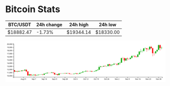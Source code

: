 # Bitcoin Stats

BTC/USDT|24h change|24h high|24h low|
|---|---|---|---|
|$18882.47|-1.73%|$19344.14|$18330.00|

<img src="./chart.svg">

